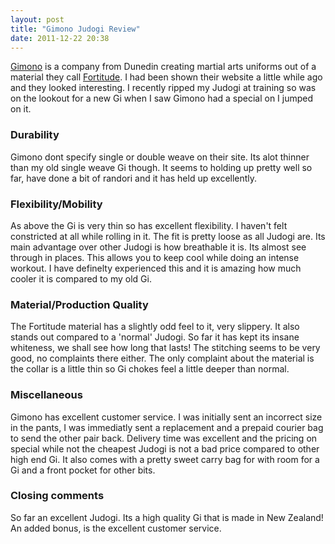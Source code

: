 ```yaml
---
layout: post
title: "Gimono Judogi Review"
date: 2011-12-22 20:38
---
```


[Gimono](http://www.gimono.com) is a company from Dunedin creating martial arts uniforms out of
a material they call [Fortitude](http://www.gimono.com/fortitude/strength). I had been shown their
website a little while ago and they looked interesting. I recently ripped my Judogi at training so
was on the lookout for a new Gi when I saw Gimono had a special on I jumped on it.

### Durability
Gimono dont specify single or double weave on their site. Its alot thinner than my old single
weave Gi though. It seems to holding up pretty well so far, have done a bit of randori and it has
held up excellently.

### Flexibility/Mobility
As above the Gi is very thin so has excellent flexibility. I haven't felt constricted at all while
rolling in it. The fit is pretty loose as all Judogi are. Its main advantage over other Judogi is
how breathable it is. Its almost see through in places. This allows you to keep cool while doing an
intense workout. I have definelty experienced this and it is amazing how much cooler it is compared
to my old Gi.

### Material/Production Quality
The Fortitude material has a slightly odd feel to it, very slippery. It also stands out compared to
a 'normal' Judogi. So far it has kept its insane whiteness, we shall see how long that lasts!
The stitching seems to be very good, no complaints there either. The only complaint about the
material is the collar is a little thin so Gi chokes feel a little deeper than normal.

### Miscellaneous
Gimono has excellent customer service. I was initially sent an incorrect size in the pants, I was
immediatly sent a replacement and a prepaid courier bag to send the other pair back. Delivery time
was excellent and the pricing on special while not the cheapest Judogi is not a bad price compared
to other high end Gi. It also comes with a pretty sweet carry bag for with room for a Gi and a
front pocket for other bits.

### Closing comments
So far an excellent Judogi. Its a high quality Gi that is made in New Zealand!
An added bonus, is the excellent customer service.
